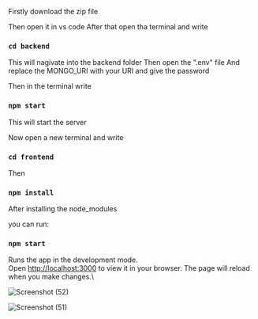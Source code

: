 Firstly download the zip file

Then open it in vs code
After that open tha terminal and write
### `cd backend`

This will nagivate into the backend folder 
Then open the ".env" file
And replace the MONGO_URI with your URI and give the password

Then in the terminal write
### `npm start`

This will start the server

Now open a new terminal and write
### `cd frontend`
Then 
### `npm install`
After installing the node_modules

you can run:
### `npm start`

Runs the app in the development mode.\
Open [http://localhost:3000](http://localhost:3000) to view it in your browser.
The page will reload when you make changes.\

![Screenshot (52)](https://github.com/prerna26sharma/chat-app-MERN/assets/130654046/7a2736e0-6c82-4b70-ae47-caa5aca6f5aa)


![Screenshot (51)](https://github.com/prerna26sharma/chat-app-MERN/assets/130654046/d4ffaaad-fc41-40ce-aa6f-35e11f78ee9e)


